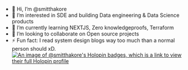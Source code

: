 - 👋 Hi, I’m @smitthakore
- 👀 I’m interested in SDE and building Data engineering & Data Science products 
- 🌱 I’m currently learning NEXTJS, Zero knowledgeproofs, Terraform
- 💞️ I’m looking to collaborate on Open source projects
- ⚡ Fun fact: I read system design blogs way too much than a normal person should xD.
[![An image of @smitthakore's Holopin badges, which is a link to view their full Holopin profile](https://holopin.me/smitthakore)](https://holopin.io/@smitthakore)
<!---
smitthakore/smitthakore is a ✨ special ✨ repository because its `README.md` (this file) appears on your GitHub profile.
You can click the Preview link to take a look at your changes.
--->
